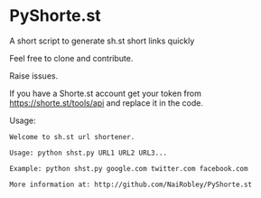 # PyShorte.st
A short script to generate sh.st short links quickly

Feel free to clone and contribute.

Raise issues.

If you have a Shorte.st account get your token from https://shorte.st/tools/api and replace it in the code.

Usage:

	Welcome to sh.st url shortener.

	Usage: python shst.py URL1 URL2 URL3...

	Example: python shst.py google.com twitter.com facebook.com

	More information at: http://github.com/NaiRobley/PyShorte.st
